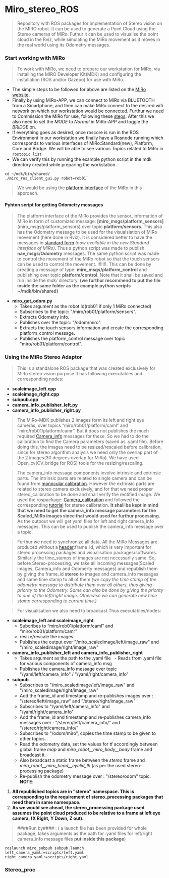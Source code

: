 # Miro_stereo_ROS
>Repository with ROS packages for implementation of Stereo vision on the MIRO robot. It can be used to generate a Point Cloud using the Stereo cameras of MiRo. Futhur it can be used to visualise the point cloud in the Rviz, while simulating the MiRo movement as it moves in the real world using its Odometry messages. 

### Start working with MiRo
>To work with MiRo, we need to prepare our workstation for MiRo, via installing the MIRO Developer Kit(MDK) and configuring the installation (ROS and/or Gazebo) for use with MiRo.
- The simple steps to be followed for above are listed on the [MiRo website](https://consequential.bitbucket.io/Developer_Preparation_Prepare_workstation.html).
- Finally by using MiRo-APP, we can connect to MiRo via BLUETOOTH from a Smartphone, and then can make MiRo connect to the desired wifi network on which our workstation would be connected. Furthur we need to Commission the MiRo for use, following these [steps](https://consequential.bitbucket.io/Developer_Preparation_Commission_MIRO.html). After this we also need to set the *MODE* to *Normal* in MiRo-APP and toggle the *BRIDGE* on. 
- If everything goes as desired, once roscore is run in the ROS Environment in our workstation we finally have a Rosnode running which corresponds to various interfaces of MiRo:Standard(new), Platform, Core and Bridge. We will be able to see various *Topics* related to MiRo in `rostopic list`
- We can verify this by running the example python script in the mdk directory created while preparing the workstation.
```
cd ~/mdk/bin/shared/
./miro_ros_client_gui.py robot=rob01`
```
>We would be using the [platform interface](https://consequential.bitbucket.io/Technical_Interfaces_Platform_Interface.html) of the MiRo in this approach.

#### Pyhton script for getting Odometry messages
>The platform interface of the MiRo provides the sensor_information of MiRo in form of customized message: **[miro_msgs/platform_sensors]**(miro_msgs/platform_sensors) over topic **platform/sensors**. This also has the Odometry message to be used for the visualsiation of MiRo movement (here done in Rviz). It is considered better to have the messages in [standard form](http://docs.ros.org/api/nav_msgs/html/msg/Odometry.html) *(now available in the new Standard interface of MiRo)*. Thus a python script was made to publish **nav_msgs/Odometry** messages. The same python script was made to control the movement of the MiRo robot so that the touch sensors can be used to control the movement. !!!!!!!. This can be done by creating a message of type: **miro_msgs/platform_control** and publishing over topic **platform/control**. Note that it shall be saved and run inside the *mdk/* directory. **(we furthur recommend to put the file inside the same folder as the example python scripts ~/mdk/bin/shared)**

- **miro_get_odom.py** 
  - Takes argument as the robot Id(rob01 if only 1 MiRo connected)
  - Subscribes to the topic: "/miro/rob01/platform/sensors".
  - Extracts Odometry info.
  - Publishes over the topic: "/odom/miro".
  - Extracts the touch sensors information and create the corresponding platform_control message.
  - Publishes the platform_control message over topic "miro/rob01/platform/control".

### Using the MiRo Stereo Adaptor
>This is a standalone ROS package that was created exclusively for MiRo stereo vision purpose.It has following executables and corresponding nodes:
- **scaleimage_left.cpp**
- **scaleimage_right.cpp**
- **subpub.cpp**
- **camera_info_publisher_left.py**
- **camera_info_publisher_right.py**

> The MiRo-MDK publishes 2 images form its left and right eye cameras, over topics “miro/rob01/platform/caml” and “miro/rob01/platform/camr”. But it does not publishes the much required [Camera_info](http://docs.ros.org/api/sensor_msgs/html/msg/CameraInfo.html) messages for these. So we had to do the calibration to find the Camera parameters (saved as .yaml file). Before doing this, the images need to be resized/rescaled before calibration, since for stereo algorithm analysis we need only the overlap part of the 2 images(30 degrees overlap for MiRo). We have used Open_cv(CV_bridge for ROS) tools for the resizing/rescaling.

>The camera_info message components involve intrinsic and extrinsic parts. The intrinsic parts are related to single camera and can be found from [monocular calibration](http://wiki.ros.org/camera_calibration/Tutorials/MonocularCalibration). However the extrinsic parts are related to stereo camera exclusively, and for that we need proper stereo_calibration to be done and shall verify the rectified image. We used the rospackage: [Camera_calibration](http://wiki.ros.org/camera_calibration) and followed the corresponding [tutorial](http://wiki.ros.org/camera_calibration/Tutorials/StereoCalibration) for stereo calibration. **It shall be kept in mind that we need to get the camera_info message parameters for the Scaled_MiRo images since that would used for furthur processing.** As the outpout we will get yaml files for left and right camera_info messages. This can be used to publish the camera_info message over a topic.

>Furthur we need to synchronize all data. All the MiRo Messages are produced without a [header](http://docs.ros.org/lunar/api/std_msgs/html/msg/Header.html):frame_id, which is very important for stereo processing packages and visualisation packages/softwares. Similarily the time_stamps of images are not necessarily same. So, before Stereo-processing, we take all incoming messages(Scaled images, Camera_info and Odomerty messages) and republish them by giving the frame_id **stereo** to images and camera_info messages and same time stamp to all of them *(we copy the time stamp of the odometry message to distribute them over all others, thus giving priority to the Odometry. Same can also be done by giving the priority to one of the left/right image. Otherwise we can generate new time stamp corresponding to current time.)*

> For visualisation we also need to broadcast 
>Thus executables/nodes: 
 - **scaleimage_left and scaleimage_right**
   - Subcribes to “miro/rob01/platform/caml” and “miro/rob01/platform/camr”
   - resize/rescale the images 
   - Publishes the output over "/miro_scaledimage/left/image_raw" and "/miro_scaledimage/right/image_raw"
 - **camera_info_publisher_left and camera_info_publisher_right**
   - Takes argument as the path to the .yaml file
   - Reads from .yaml file for various components of camera_info msg 
   - Publishes the camera_info message over topic "/yaml/left/camera_info" / "/yaml/right/camera_info"
 - **subpub**
   - Subscribes to "/miro_scaledimage/left/image_raw" and "/miro_scaledimage/right/image_raw"
   - Add the frame_id and timestamp and re-publishes images over : "/stereo/left/image_raw" and "/stereo/right/image_raw"
   - Subscribes to "/yaml/left/camera_info" and "/yaml/right/camera_info" 
   - Add the frame_id and timestamp and re-publishes camera_info messages over : "/stereo/left/camera_info/" and "/stereo/right/camera_info/" 
   - Subscribes to "/odom/miro", copies the time stamp to be given to other topics.
   - Read the odometry data, set the values for tf accordingly between global frame *map* and *miro_robot__miro_body__body* frame and broadcast it.
   - Also broadcast a static frame between the *stereo* frame and *miro_robot__miro_head__eyelid_lh* (as per the used stereo-processing package)
   - Re-publish the odometry message over : "/stereo/odom" topic.
**NOTE**:
  1. **All republished topics are in "stereo" namespace. This is corresponding to the requirement of stereo_processing packages that need them in same namespace.**
  2. **As we would see ahead, the stereo_processing package used assumes the point cloud produced to be relative to a frame at left eye camera, (X Right, Y Down, Z out).** 
 
 > ####Run by#### : ( a launch file has been provided for whole package, takes arguments as the path for .yaml files for left/right camera_info message files **put inside this package**)

`roslaunch miro_subpub subpub.launch left_camera_yaml:=scripts/left.yaml right_camera_yaml:=scripts/right.yaml`

### Stereo_proc
